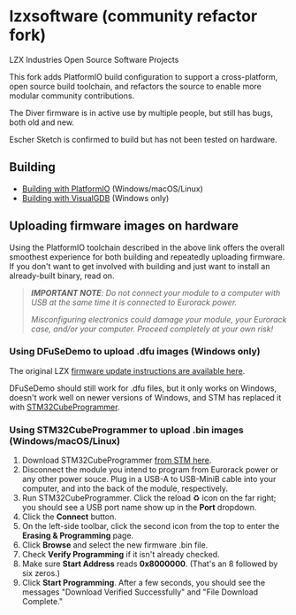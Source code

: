 # lzxsoftware (community refactor fork)
LZX Industries Open Source Software Projects

This fork adds PlatformIO build configuration to support a cross-platform, open source build toolchain, and refactors the source to enable more modular community contributions. 

The Diver firmware is in active use by multiple people, but still has bugs, both old and new.

Escher Sketch is confirmed to build but has not been tested on hardware.

## Building 

* [Building with PlatformIO](BUILDING-PlatformIO.md) (Windows/macOS/Linux)
* [Building with VisualGDB](BUILDING-VisualGDB.md) (Windows only)

## Uploading firmware images on hardware

Using the PlatformIO toolchain described in the above link offers the overall smoothest experience for both building and repeatedly uploading firmware. If you don't want to get involved with building and just want to install an already-built binary, read on.

> ***IMPORTANT NOTE**: Do not connect your module to a computer with USB at the same time it is connected to Eurorack power.*
> 
> *Misconfiguring electronics could damage your module, your Eurorack case, and/or your computer. Proceed completely at your own risk!*

### Using DFuSeDemo to upload .dfu images (Windows only)

The original LZX [firmware update instructions are available here](https://community.lzxindustries.net/t/all-about-diver/1455#firmware-update-instructions-7). 

DFuSeDemo should still work for .dfu files, but it only works on Windows, doesn't work well on newer versions of Windows, and STM has replaced it with [STM32CubeProgrammer](https://www.st.com/en/development-tools/stm32cubeprog.html).

### Using STM32CubeProgrammer to upload .bin images (Windows/macOS/Linux)

1. Download STM32CubeProgrammer [from STM here](https://www.st.com/en/development-tools/stm32cubeprog.html).
2. Disconnect the module you intend to program from Eurorack power or any other power souce. Plug in a USB-A to USB-MiniB cable into your computer, and into the back of the module, respectively.
3. Run STM32CubeProgrammer. Click the reload ♻️ icon on the far right; you should see a USB port name show up in the **Port** dropdown.
4. Click the **Connect** button.
5. On the left-side toolbar, click the second icon from the top to enter the **Erasing & Programming** page.
6. Click **Browse** and select the new firmware .bin file.
7. Check **Verify Programming** if it isn't already checked.
8. Make sure **Start Address** reads **0x8000000**. (That's an 8 followed by six zeros.)
9. Click **Start Programming**.  After a few seconds, you should see the messages "Download Verified Successfully" and "File Download Complete."
